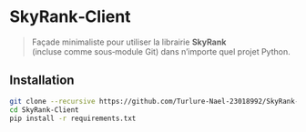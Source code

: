 # SkyRank‑Client

> Façade minimaliste pour utiliser la librairie **SkyRank**  
> (incluse comme sous‑module Git) dans n’importe quel projet Python.

## Installation

```bash
git clone --recursive https://github.com/Turlure-Nael-23018992/SkyRank-Client.git
cd SkyRank-Client
pip install -r requirements.txt
